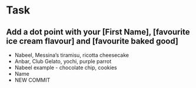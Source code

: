 # Task

## Add a dot point with your [First Name], [favourite ice cream flavour] and [favourite baked good]

* Nabeel, Messina’s tiramisu, ricotta cheesecake
* Anbar, Club Gelato, yochi, purple parrot
* Nabeel example - chocolate chip, cookies
* Name 
* NEW COMMIT
